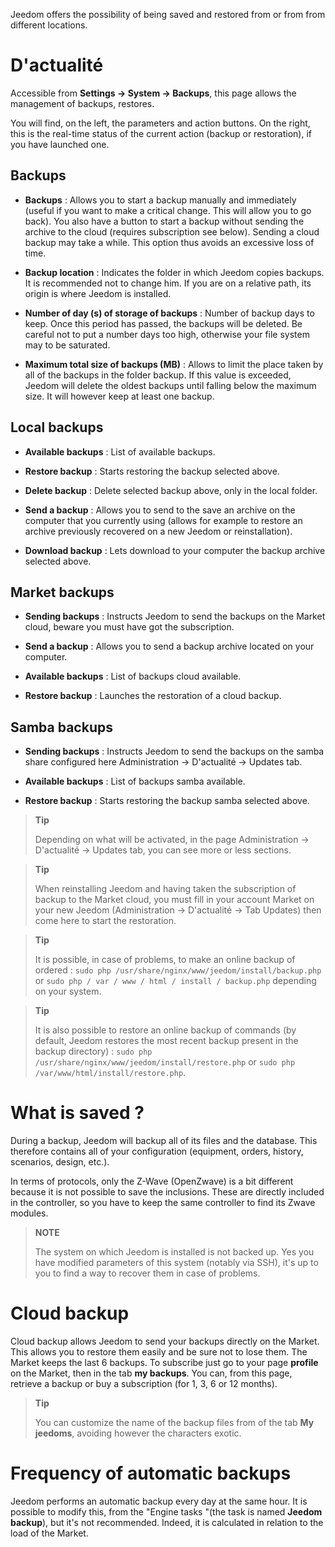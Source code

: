 Jeedom offers the possibility of being saved and restored from or from
from different locations.

D'actualité 
=============

Accessible from **Settings → System → Backups**, this page allows the
management of backups, restores.

You will find, on the left, the parameters and action buttons. On the
right, this is the real-time status of the current action (backup
or restoration), if you have launched one.

**Backups** 
---------------

-   **Backups** : Allows you to start a backup manually and
    immediately (useful if you want to make a critical change.
    This will allow you to go back). You also have a
    button to start a backup without sending the archive to the
    cloud (requires subscription see below). Sending a
    cloud backup may take a while. This option
    thus avoids an excessive loss of time.

-   **Backup location** : Indicates the folder in which
    Jeedom copies backups. It is recommended not to
    change him. If you are on a relative path, its origin is
    where Jeedom is installed.

-   **Number of day (s) of storage of backups** : Number of
    backup days to keep. Once this period has passed, the
    backups will be deleted. Be careful not to put a number
    days too high, otherwise your file system may
    to be saturated.

-   **Maximum total size of backups (MB)** : Allows to limit
    the place taken by all of the backups in the folder
    backup. If this value is exceeded, Jeedom will delete the
    oldest backups until falling below the
    maximum size. It will however keep at least one backup.

**Local backups** 
-----------------------

-   **Available backups** : List of available backups.

-   **Restore backup** : Starts restoring the backup
    selected above.

-   **Delete backup** : Delete selected backup
    above, only in the local folder.

-   **Send a backup** : Allows you to send to the
    save an archive on the computer that you
    currently using (allows for example to restore an archive
    previously recovered on a new Jeedom or reinstallation).

-   **Download backup** : Lets download to your
    computer the backup archive selected above.

**Market backups** 
----------------------

-   **Sending backups** : Instructs Jeedom to send the
    backups on the Market cloud, beware you must have
    got the subscription.

-   **Send a backup** : Allows you to send a
    backup archive located on your computer.

-   **Available backups** : List of backups
    cloud available.

-   **Restore backup** : Launches the restoration of a
    cloud backup.

**Samba backups** 
---------------------

-   **Sending backups** : Instructs Jeedom to send the
    backups on the samba share configured here
    Administration → D'actualité → Updates tab.

-   **Available backups** : List of backups
    samba available.

-   **Restore backup** : Starts restoring the backup
    samba selected above.

> **Tip**
>
> Depending on what will be activated, in the page
> Administration → D'actualité → Updates tab, you can see
> more or less sections.

> **Tip**
>
> When reinstalling Jeedom and having taken the subscription of
> backup to the Market cloud, you must fill in your account
> Market on your new Jeedom (Administration → D'actualité → Tab
> Updates) then come here to start the restoration.

> **Tip**
>
> It is possible, in case of problems, to make an online backup of
> ordered : `sudo php /usr/share/nginx/www/jeedom/install/backup.php`
> or `sudo php / var / www / html / install / backup.php` depending on your system.

> **Tip**
>
> It is also possible to restore an online backup of
> commands (by default, Jeedom restores the most recent backup
> present in the backup directory) :
> `sudo php /usr/share/nginx/www/jeedom/install/restore.php` or
> `sudo php /var/www/html/install/restore.php`.

What is saved ? 
==============================

During a backup, Jeedom will backup all of its files and the
database. This therefore contains all of your configuration
(equipment, orders, history, scenarios, design, etc.).

In terms of protocols, only the Z-Wave (OpenZwave) is a bit
different because it is not possible to save the inclusions.
These are directly included in the controller, so you have to
keep the same controller to find its Zwave modules.

> **NOTE**
>
> The system on which Jeedom is installed is not backed up. Yes
> you have modified parameters of this system (notably via SSH),
> it&#39;s up to you to find a way to recover them in case of problems.

Cloud backup 
================

Cloud backup allows Jeedom to send your backups
directly on the Market. This allows you to restore them easily
and be sure not to lose them. The Market keeps the last 6
backups. To subscribe just go to your page
**profile** on the Market, then in the tab **my backups**. You
can, from this page, retrieve a backup or buy a
subscription (for 1, 3, 6 or 12 months).

> **Tip**
>
> You can customize the name of the backup files from
> of the tab **My jeedoms**, avoiding however the characters
> exotic.

Frequency of automatic backups 
======================================

Jeedom performs an automatic backup every day at the same
hour. It is possible to modify this, from the &quot;Engine
tasks &quot;(the task is named **Jeedom backup**), but it&#39;s not
recommended. Indeed, it is calculated in relation to the load of the
Market.

